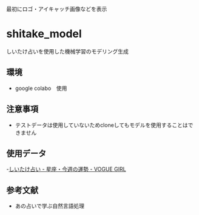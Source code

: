 最初にロゴ・アイキャッチ画像などを表示

# shitake_model

しいたけ占いを使用した機械学習のモデリング生成


## 環境

* google colabo　使用


## 注意事項

* テストデータは使用していないためcloneしてもモデルを使用することはできません


## 使用データ

-[しいたけ占い - 星座・今週の運勢 - VOGUE GIRL](https://voguegirl.jp/horoscope/shiitake/)


## 参考文献

* あの占いで学ぶ自然言語処理
